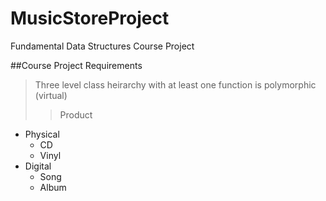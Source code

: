 # MusicStoreProject
Fundamental Data Structures Course Project

##Course Project Requirements
>Three level class heirarchy with at least one function is polymorphic (virtual) 
>> Product 
   - Physical
      - CD
      - Vinyl
   - Digital
      - Song
      - Album
